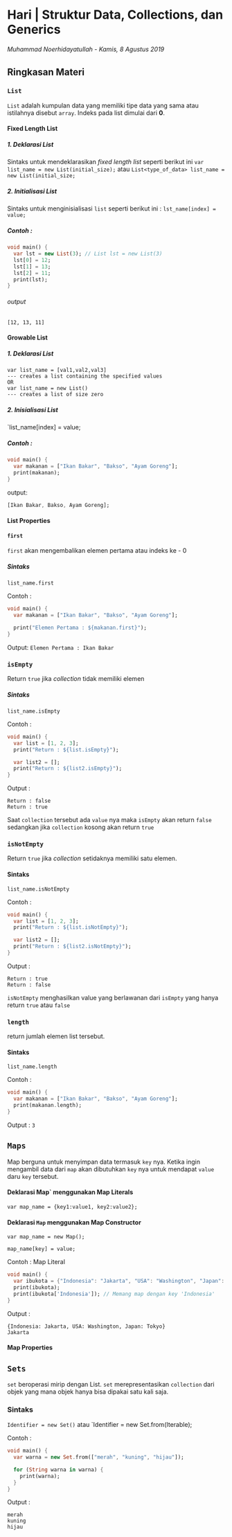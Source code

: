 # Hari | Struktur Data, Collections, dan Generics

###### Muhammad Noerhidayatullah - Kamis, 8 Agustus 2019

## Ringkasan Materi

### `List`

`List` adalah kumpulan data yang memiliki tipe data yang sama atau istilahnya disebut `array`.
Indeks pada list dimulai dari **0**.

#### Fixed Length List

##### 1. Deklarasi List

Sintaks untuk mendeklarasikan _fixed length list_ seperti berikut ini
`var list_name = new List(initial_size);`
atau
`List<type_of_data> list_name = new List(initial_size;`

##### 2. Initialisasi List

Sintaks untuk menginisialisasi `list` seperti berikut ini :
`lst_name[index] = value;`

##### Contoh :

```dart
void main() {
  var lst = new List(3); // List lst = new List(3)
  lst[0] = 12;
  lst[1] = 13;
  lst[2] = 11;
  print(lst);
}

```

###### output

`[12, 13, 11]`

#### Growable List

##### 1. Deklarasi List

```
var list_name = [val1,val2,val3]
--- creates a list containing the specified values
OR
var list_name = new List()
--- creates a list of size zero
```

##### 2. Inisialisasi List

`list_name[index] = value;

##### Contoh :

```dart
void main() {
  var makanan = ["Ikan Bakar", "Bakso", "Ayam Goreng"];
  print(makanan);
}

```

output:

```dart
[Ikan Bakar, Bakso, Ayam Goreng];
```

#### List Properties

#### `first`

`first` akan mengembalikan elemen pertama atau indeks ke - 0

##### Sintaks

`list_name.first`

Contoh :

```dart
void main() {
  var makanan = ["Ikan Bakar", "Bakso", "Ayam Goreng"];

  print("Elemen Pertama : ${makanan.first}");
}

```

Output:
`Elemen Pertama : Ikan Bakar`

### `isEmpty`

Return `true` jika _collection_ tidak memiliki elemen

##### Sintaks

`list_name.isEmpty`

Contoh :

```dart
void main() {
  var list = [1, 2, 3];
  print("Return : ${list.isEmpty}");

  var list2 = [];
  print("Return : ${list2.isEmpty}");
}

```

Output :

```
Return : false
Return : true

```

Saat `collection` tersebut ada `value` nya maka `isEmpty` akan return `false` sedangkan jika `collection` kosong akan return `true`

### `isNotEmpty`

Return `true` jika _collection_ setidaknya memiliki satu elemen.

#### Sintaks

`list_name.isNotEmpty`

Contoh :

```dart
void main() {
  var list = [1, 2, 3];
  print("Return : ${list.isNotEmpty}");

  var list2 = [];
  print("Return : ${list2.isNotEmpty}");
}

```

Output :

```
Return : true
Return : false
```

`isNotEmpty` menghasilkan value yang berlawanan dari `isEmpty` yang hanya return `true` atau `false`

### `length`

return jumlah elemen list tersebut.

#### Sintaks

`list_name.length`

Contoh :

```dart
void main() {
  var makanan = ["Ikan Bakar", "Bakso", "Ayam Goreng"];
  print(makanan.length);
}
```

Output :
`3`

## `Maps`

Map berguna untuk menyimpan data termasuk `key` nya.
Ketika ingin mengambil data dari `map` akan dibutuhkan `key` nya untuk mendapat `value` daru `key` tersebut.

#### Deklarasi Map` menggunakan Map Literals

`var map_name = {key1:value1, key2:value2};`

#### Deklarasi `Map` menggunakan Map Constructor

```
var map_name = new Map();

map_name[key] = value;
```

Contoh : Map Literal

```dart
void main() {
  var ibukota = {"Indonesia": "Jakarta", "USA": "Washington", "Japan": "Tokyo"};
  print(ibukota);
  print(ibukota['Indonesia']); // Memang map dengan key 'Indonesia'
}

```

Output :

```
{Indonesia: Jakarta, USA: Washington, Japan: Tokyo}
Jakarta
```

#### Map Properties

## `Sets`

`set` beroperasi mirip dengan List. `set` merepresentasikan `collection` dari objek yang mana objek hanya bisa dipakai satu kali saja.

### Sintaks

`Identifier = new Set()`
atau
`Identifier = new Set.from(Iterable);

Contoh :

```dart
void main() {
  var warna = new Set.from(["merah", "kuning", "hijau"]);

  for (String warna in warna) {
    print(warna);
  }
}

```

Output :

```
merah
kuning
hijau
```

